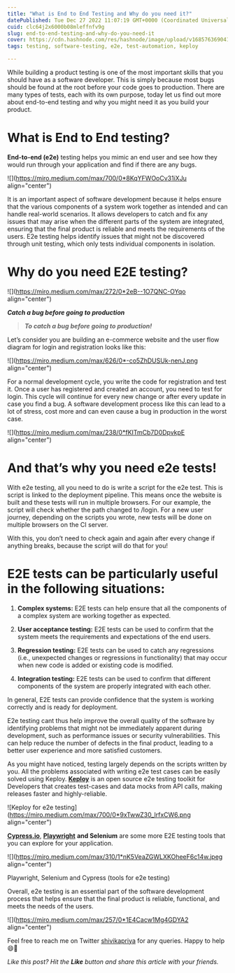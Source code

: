 ```yaml
---
title: "What is End to End Testing and Why do you need it?"
datePublished: Tue Dec 27 2022 11:07:19 GMT+0000 (Coordinated Universal Time)
cuid: clc64j2x6000b08mleffnfv9g
slug: end-to-end-testing-and-why-do-you-need-it
cover: https://cdn.hashnode.com/res/hashnode/image/upload/v1685763690411/bfee8dc5-4652-46c1-b06f-b72554d2c4ef.png
tags: testing, software-testing, e2e, test-automation, keploy

---
```


While building a product testing is one of the most important skills that you should have as a software developer. This is simply because most bugs should be found at the root before your code goes to production. There are many types of tests, each with its own purpose, today let us find out more about end-to-end testing and why you might need it as you build your product.

# **What is End to End testing?**

**End-to-end (e2e)** testing helps you mimic an end user and see how they would run through your application and find if there are any bugs.

![](https://miro.medium.com/max/700/0*8KqYFWOoCv31iXJu align="center")

It is an important aspect of software development because it helps ensure that the various components of a system work together as intended and can handle real-world scenarios. It allows developers to catch and fix any issues that may arise when the different parts of the system are integrated, ensuring that the final product is reliable and meets the requirements of the users. E2e testing helps identify issues that might not be discovered through unit testing, which only tests individual components in isolation.

# **Why do you need E2E testing?**

![](https://miro.medium.com/max/272/0*2eB--1O7QNC-OYqo align="center")

***Catch a bug before going to production***

> ***To catch a bug before going to production!***

Let’s consider you are building an e-commerce website and the user flow diagram for login and registration looks like this:

![](https://miro.medium.com/max/626/0*-co5ZhDUSUk-nenJ.png align="center")

For a normal development cycle, you write the code for registration and test it. Once a user has registered and created an account, you need to test for login. This cycle will continue for every new change or after every update in case you find a bug. A software development process like this can lead to a lot of stress, cost more and can even cause a bug in production in the worst case.

![](https://miro.medium.com/max/238/0*fKITmCb7D0DpvkpE align="center")

# **And that’s why you need e2e tests!**

With e2e testing, all you need to do is write a script for the e2e test. This is script is linked to the deployment pipeline. This means once the website is built and these tests will run in multiple browsers. For our example, the script will check whether the path changed to /login. For a new user journey, depending on the scripts you wrote, new tests will be done on multiple browsers on the CI server.

With this, you don’t need to check again and again after every change if anything breaks, because the script will do that for you!

# **E2E tests can be particularly useful in the following situations:**

1. **Complex systems:** E2E tests can help ensure that all the components of a complex system are working together as expected.
    
2. **User acceptance testing:** E2E tests can be used to confirm that the system meets the requirements and expectations of the end users.
    
3. **Regression testing:** E2E tests can be used to catch any regressions (i.e., unexpected changes or regressions in functionality) that may occur when new code is added or existing code is modified.
    
4. **Integration testing:** E2E tests can be used to confirm that different components of the system are properly integrated with each other.
    

In general, E2E tests can provide confidence that the system is working correctly and is ready for deployment.

E2e testing cant thus help improve the overall quality of the software by identifying problems that might not be immediately apparent during development, such as performance issues or security vulnerabilities. This can help reduce the number of defects in the final product, leading to a better user experience and more satisfied customers.

As you might have noticed, testing largely depends on the scripts written by you. All the problems associated with writing e2e test cases can be easily solved using Keploy. [**Keploy**](https://keploy.io) is an open source e2e testing toolkit for Developers that creates test-cases and data mocks from API calls, making releases faster and highly-reliable.

![Keploy for e2e testing](https://miro.medium.com/max/700/0*9xTwwZ30_lrfxCW6.png align="center")

[**Cypress.io**](http://Cypress.io), [**Playwright**](https://playwright.dev/) **and Selenium** are some more E2E testing tools that you can explore for your application.

![](https://miro.medium.com/max/310/1*nK5VeaZGWLXKOheeF6c14w.jpeg align="center")

Playwright, Selenium and Cypress (tools for e2e testing)

Overall, e2e testing is an essential part of the software development process that helps ensure that the final product is reliable, functional, and meets the needs of the users.

![](https://miro.medium.com/max/257/0*1E4Cacw1Mg4GDYA2 align="center")

Feel free to reach me on Twitter [shivikapriya](https://twitter.com/shivikapriya) for any queries. Happy to help 😄🤝

*Like this post? Hit the* ***Like*** *button and share this article with your friends.*